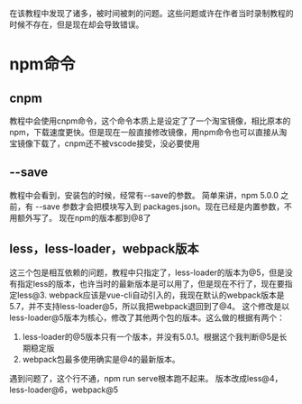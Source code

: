 在该教程中发现了诸多，被时间被刺的问题。这些问题或许在作者当时录制教程的时候不存在，但是现在却会导致错误。

# npm命令
## cnpm
教程中会使用cnpm命令，这个命令本质上是设定了了一个淘宝镜像，相比原本的npm，下载速度更快。但是现在一般直接修改镜像，用npm命令也可以直接从淘宝镜像下载了，cnpm还不被vscode接受，没必要使用

## --save
教程中会看到，安装包的时候，经常有--save的参数。
简单来讲，npm 5.0.0 之前，有 --save 参数才会把模块写入到 packages.json。现在已经是内置参数，不用额外写了。
现在npm的版本都到@8了

## less，less-loader，webpack版本
这三个包是相互依赖的问题，教程中只指定了，less-loader的版本为@5，但是没有指定less的版本，也许当时的最新版本是可以用了，但是现在不行了，现在要指定less@3.
webpack应该是vue-cli自动引入的，我现在默认的webpack版本是5.7，并不支持less-loader@5，所以我把webpack退回到了@4。
这个修改是以less-loader@5版本为核心，修改了其他两个包的版本。这么做的根据有两个：
1. less-loader的@5版本只有一个版本，并没有5.0.1。根据这个我判断@5是长期稳定版
2. webpack包最多使用确实是@4的最新版本。

遇到问题了，这个行不通，npm run serve根本跑不起来。
版本改成less@4，less-loader@6，webpack@5
